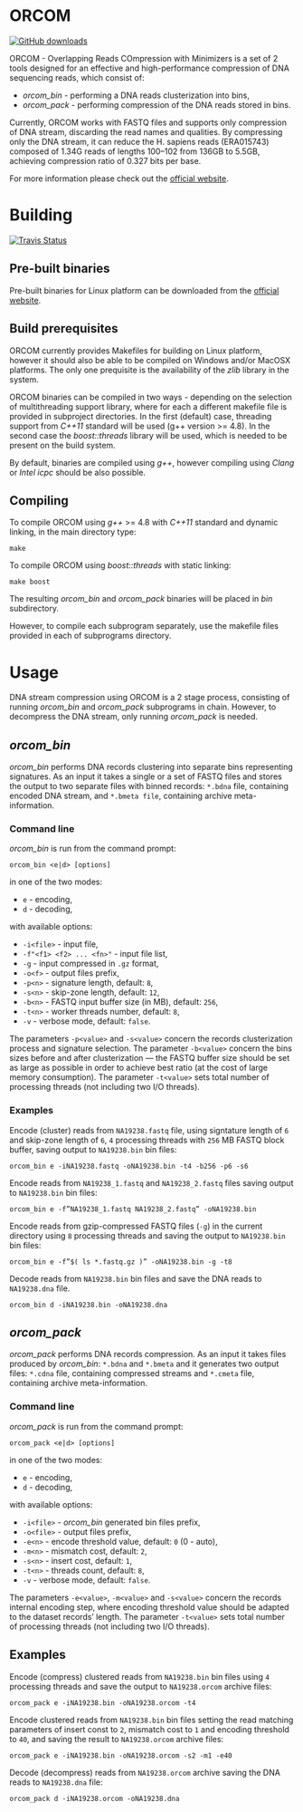 # ORCOM

[![GitHub downloads](https://img.shields.io/github/downloads/refresh-bio/orcom/total.svg?style=flag&label=GitHub%20downloads)](https://github.com/refresh-bio/ORCOM/releases)

ORCOM - Overlapping Reads COmpression with Minimizers is a set of 2 tools designed for an effective and high-performance compression of DNA sequencing reads, which consist of:
* _orcom\_bin_ - performing a DNA reads clusterization into bins,
* _orcom\_pack_ - performing compression of the DNA reads stored in bins.

Currently, ORCOM works with FASTQ files and supports only compression of DNA stream, discarding the read names and qualities. By compressing only the DNA stream, it can reduce the H. sapiens reads (ERA015743) composed of 1.34G reads of lengths 100–102 from 136GB to 5.5GB, achieving compression ratio of 0.327 bits per base.

For more information please check out the [official website](http://sun.aei.polsl.pl/orcom/).

# Building

[![Travis Status](https://travis-ci.org/lrog/orcom.svg?branch=master)](https://travis-ci.org/lrog/orcom)

## Pre-built binaries

Pre-built binaries for Linux platform can be downloaded from the [official website](http://sun.aei.polsl.pl/orcom/download.html).


## Build prerequisites

ORCOM currently provides Makefiles for building on Linux platform, however it should also be able to be compiled on Windows and/or MacOSX platforms. The only one prequisite is the availability of the _zlib_ library in the system.

ORCOM binaries can be compiled in two ways - depending on the selection of multithreading support library, where for each a different makefile file is provided in subproject directories. In the first (default) case, threading support from _C++11_ standard will be used (g++ version >= 4.8). In the second case the _boost::threads_ library will be used, which is needed to be present on the build system.

By default, binaries are compiled using _g++_, however compiling using _Clang_ or _Intel icpc_ should be also possible.


## Compiling

To compile ORCOM using _g++_ >= 4.8 with _C++11_ standard and dynamic linking, in the main directory type:
    
    make

To compile ORCOM using _boost::threads_ with static linking:

    make boost

The resulting _orcom\_bin_ and _orcom\_pack_ binaries will be placed in _bin_ subdirectory.


However, to compile each subprogram separately, use the makefile files provided in each of subprograms directory.


# Usage

DNA stream compression using ORCOM is a 2 stage process, consisting of running _orcom\_bin_ and _orcom\_pack_ subprograms in chain. However, to decompress the DNA stream, only running _orcom\_pack_ is needed.

## _orcom\_bin_

_orcom\_bin_ performs DNA records clustering into separate bins representing signatures. As an input it takes a single or a set of FASTQ files and stores the output to two separate files with binned records: `*.bdna` file, containing encoded DNA stream, and `*.bmeta file`, containing archive meta-information.

### Command line
_orcom\_bin_ is run from the command prompt:

    orcom_bin <e|d> [options]

in one of the two modes:
* `e` - encoding,
* `d` - decoding,

with available options:
* `-i<file>` - input file,
* `-f"<f1> <f2> ... <fn>"` - input file list,
* `-g` - input compressed in `.gz` format,
* `-o<f>` - output files prefix,
* `-p<n>` - signature length, default: `8`,
* `-s<n>` - skip-zone length, default: `12`,
* `-b<n>` - FASTQ input buffer size (in MB), default: `256`,
* `-t<n>` -  worker threads number, default: `8`,
* `-v` - verbose mode, default: `false`.


The parameters `-p<value>` and `-s<value>` concern the records clusterization process and signature selection. The parameter `-b<value>` concern the bins sizes before and after clusterization — the FASTQ buffer size should be set as large as possible in order to achieve best ratio (at the cost of large memory consumption). The parameter `-t<value>` sets total number of processing threads (not including two I/O threads).


### Examples
Encode (cluster) reads from `NA19238.fastq` file, using signtature length of `6` and skip-zone length of `6`, `4` processing threads with `256` MB FASTQ block buffer, saving output to `NA19238.bin` bin files:

    orcom_bin e -iNA19238.fastq -oNA19238.bin -t4 -b256 -p6 -s6 

Encode reads from `NA19238_1.fastq` and `NA19238_2.fastq` files saving output to `NA19238.bin` bin files:

    orcom_bin e -f”NA19238_1.fastq NA19238_2.fastq” -oNA19238.bin 
    
Encode reads from gzip-compressed FASTQ files (`-g`) in the current directory using `8` processing threads and saving the output to `NA19238.bin` bin files:

    orcom_bin e -f”$( ls *.fastq.gz )” -oNA19238.bin -g -t8
    
Decode reads from `NA19238.bin` bin files and save the DNA reads to `NA19238.dna` file.

    orcom_bin d -iNA19238.bin -oNA19238.dna



## _orcom\_pack_

_orcom\_pack_ performs DNA records compression. As an input it takes files produced by _orcom\_bin_: `*.bdna` and `*.bmeta` and it generates two output files: `*.cdna` file, containing compressed streams and `*.cmeta` file, containing archive meta-information.

### Command line

_orcom\_pack_ is run from the command prompt:

    orcom_pack <e|d> [options]

in one of the two modes:
* `e` - encoding,
* `d` - decoding,

with available options:
* `-i<file>` - _orcom\_bin_ generated bin files prefix,
* `-o<file>` - output files prefix,
* `-e<n>` - encode threshold value, default: `0` (0 - auto),
* `-m<n>` - mismatch cost, default: `2`,
* `-s<n>` - insert cost, default: `1`,
* `-t<n>` - threads count, default: `8`,
* `-v` - verbose mode, default: `false`.


The parameters `-e<value>`, `-m<value>` and `-s<value>` concern the records internal encoding step, where encoding threshold value should be adapted to the dataset records’ length. The parameter `-t<value>` sets total number of processing threads (not including two I/O threads).


## Examples

Encode (compress) clustered reads from `NA19238.bin` bin files using `4` processing threads and save the output to `NA19238.orcom` archive files:

    orcom_pack e -iNA19238.bin -oNA19238.orcom -t4
    
Encode clustered reads from `NA19238.bin` bin files setting the read matching parameters of insert const to `2`, mismatch cost to `1` and encoding threshold to `40`, and saving the result to `NA19238.orcom` archive files:

    orcom_pack e -iNA19238.bin -oNA19238.orcom -s2 -m1 -e40 

Decode (decompress) reads from `NA19238.orcom` archive saving the DNA reads to `NA19238.dna` file:

    orcom_pack d -iNA19238.orcom -oNA19238.dna
